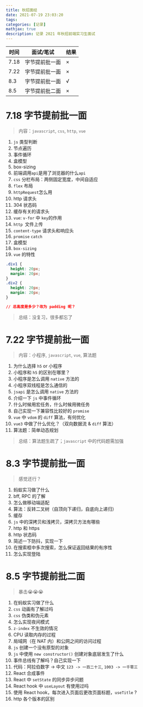 ```yaml
---
title: 秋招面经
date: 2021-07-19 23:03:20
tags:
categories: [记录]
mathjax: true
description: 记录 2021 年秋招前端实习生面试
---
```


| 时间 | 面试/笔试      | 结果 |
| ---- | -------------- | ---- |
| 7.18 | 字节提前批一面 | ×    |
| 7.22 | 字节提前批一面 | ×    |
| 8.3  | 字节提前批一面 | √    |
| 8.5  | 字节提前批二面 | ×    |

# 7.18 字节提前批一面

> 内容：`javascript`, `css`, `http`, `vue`

1. `js` 类型判断
2. 节点遍历
3. 事件循环
4. 盒模型
5. box-sizing
6. 前端调用`api`是用了浏览器的什么`api`
7. `css` 分栏布局：两侧固定宽度，中间自适应
8. `flex` 布局
9. `httpRequest`怎么用
10. http 请求头
11. 304 状态码
12. 缓存有关的请求头
13. `vue`: `v-for` 中 `key`的作用
14. `http `文件上传
15. `content-type` 请求头和响应头
16. `promise` `catch`
17. 盒模型
18. `box-sizing`
19. `vue` 的特性

```css
.div1 {
  height: 20px;
  margin: 20px;
}
.div2 {
  height: 20px;
  margin: 20px;
}

// 总高度是多少？改为 padding 呢？
```

> 总结：没复习，很多都忘了

# 7.22 字节提前批一面

> 内容：小程序, `javascript`, `vue`, 算法题

1. 为什么选择 `h5` or 小程序
2. 小程序和 `h5` 的区别在哪里？
3. 小程序是怎么调用 `native` 方法的
4. 小程序双线程是怎么通信的
5. `jsapi` 是怎么调用 `native` 方法的
6. 介绍一下 `js` 中事件循环
7. 什么时候用宏任务，什么时候用微任务
8. 自己实现一下兼容性比较好的 `promise`
9. `vue` 中 `vdom` 的 `diff` 算法，有何优化
10. `vue3` 中做了什么优化？（双向数据流 & `diff` 算法）
11. 算法题：简单动态规划

> 总结：算法题生疏了；`javascript` 中的代码题需加强

# 8.3 字节提前批一面

> 感觉还行？

1. 蚂蚁实习做了什么
2. bff, RPC 的了解
3. 怎么做移动端适配
4. 算法：反转二叉树（自顶向下递归，自底向上递归）
5. 缓存
6. `js` 中的深拷贝和浅拷贝，深拷贝方法有哪些
7. http 和 https
8. http 状态码
9. 简述一下防抖，实现一下
10. 在搜索框中多次搜索，怎么保证返回结果的有序性
11. 怎么实现登陆

# 8.5 字节提前批二面

> 暴击😭😭😭

1. 在蚂蚁实习做了什么
2. `css` 动画有了解过吗
3. `css` 伪类和伪元素
4. 怎么实现夜间模式
5. `z-index` 不生效的情况
6. CPU 读取内存的过程
7. 局域网（在 NAT 内）和公网之间的访问过程
8. `js` 创建一个没有原型的对象
9. `js` 中使用 `new constructor()` 创建对象底层发生了什么
10. 事件总线有了解吗？自己实现一下
11. 代码：阿拉伯数字 -> 中文 `123 -> 一百二十三`, `1003 -> 一千零三`
12. React 合成事件
13. React 中 `setState` 的同步异步问题
14. React hook 中 `useLayout` 有使用过吗
15. 使用 React hook，每次进入页面后更改页面标题，`useTitle` ?
16. http 各个版本的区别


